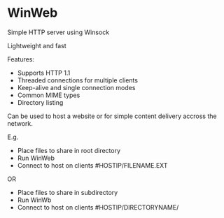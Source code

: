 # WinWeb
Simple HTTP server using Winsock

Lightweight and fast

Features:
 - Supports HTTP 1.1
 - Threaded connections for multiple clients
 - Keep-alive and single connection modes
 - Common MIME types
 - Directory listing

Can be used to host a website or for simple content delivery accross the network.

E.g.

- Place files to share in root directory
- Run WinWeb
- Connect to host on clients #HOSTIP/FILENAME.EXT

OR

- Place files to share in subdirectory
- Run WinWb
- Connect to host on clients #HOSTIP/DIRECTORYNAME/
